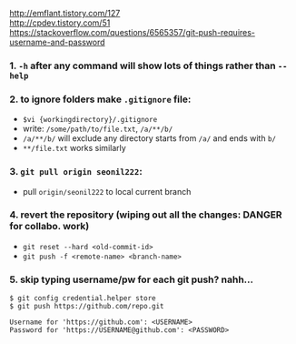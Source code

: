 http://emflant.tistory.com/127      
http://cpdev.tistory.com/51    
https://stackoverflow.com/questions/6565357/git-push-requires-username-and-password

### 1. `-h` after any command will show lots of things rather than `--help`  
### 2. to ignore folders make `.gitignore` file:    
  - `$vi {workingdirectory}/.gitignore`
  - write:  `/some/path/to/file.txt`, `/a/**/b/`
  - `/a/**/b/` will exclude any directory starts from `/a/` and ends with `b/`
  - `**/file.txt` works similarly    
### 3. `git pull origin seonil222`:     
  - pull `origin/seonil222` to local current branch    
     
     

### 4. revert the repository (wiping out all the changes: DANGER for collabo. work)
  - `git reset --hard <old-commit-id>`
  - `git push -f <remote-name> <branch-name>`

### 5. skip typing username/pw for each git push? nahh...    
``` 
$ git config credential.helper store    
$ git push https://github.com/repo.git   
     
Username for 'https://github.com': <USERNAME>    
Password for 'https://USERNAME@github.com': <PASSWORD>    
```

